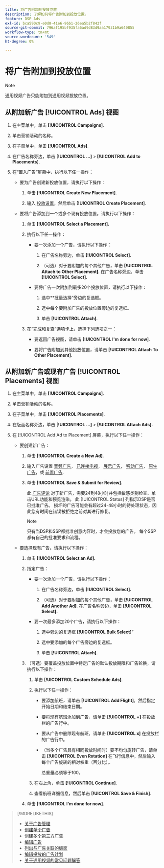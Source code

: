 ```yaml
---
title: 将广告附加到投放位置
description: 了解如何将广告附加到投放位置。
feature: DSP Ads
exl-id: bca590c9-e0d0-41e6-96b1-26ea5b2f842f
source-git-commit: 796af195bf935fa6ad9d83d9aa17931b9a640855
workflow-type: tm+mt
source-wordcount: '549'
ht-degree: 0%

---
```


# 将广告附加到投放位置

>[!NOTE]
>
>通用视频广告只能附加到通用视频投放位置。

## 从附加新广告 [!UICONTROL Ads] 视图

1. 在主菜单中，单击 **[!UICONTROL Campaigns]**.

1. 单击营销活动的名称。

1. 在子菜单中，单击 **[!UICONTROL Ads]**.

1. 在广告名称旁边，单击  **[!UICONTROL ...]** > **[!UICONTROL Add to Placements]**.

1. 在“置入广告”屏幕中，执行以下任一操作：

   * 要为广告创建新投放位置，请执行以下操作：

      1. 单击 **[!UICONTROL Create New Placement]**.

      1. 输入 [投放设置](/help/dsp/campaign-management/placements/placement-settings.md)，然后单击 **[!UICONTROL Create Placement]**.

   * 要将广告添加到一个或多个现有投放位置，请执行以下操作：

      1. 单击 **[!UICONTROL Select a Placement].**

      1. 执行以下任一操作：

         * 要一次添加一个广告，请执行以下操作：

            1. 在广告名称旁边，单击 **[!UICONTROL Select].**

            1. （可选）对于要附加的每个其他广告，单击 **[!UICONTROL Attach to Other Placement]**. 在广告名称旁边，单击 **[!UICONTROL Select].**

         * 要将广告一次附加到最多20个投放位置，请执行以下操作：

            1. 选中**批量选择”旁边的复选框。

            1. 选中每个要附加广告的投放位置旁边的复选框。

            1. 单击 **[!UICONTROL Attach]**.

      1. 在“完成和复查”选项卡上，选择下列选项之一：

         * 要返回广告视图，请单击 **[!UICONTROL I'm done for now]**.

         * 要将广告附加到其他投放位置，请单击 **[!UICONTROL Attach To Other Placement]**.

## 从附加新广告或现有广告 [!UICONTROL Placements] 视图

1. 在主菜单中，单击 **[!UICONTROL Campaigns]**.

1. 单击营销活动的名称。

1. 在子菜单中，单击 **[!UICONTROL Placements]**.

1. 在版面名称旁边，单击  **[!UICONTROL ...]** > **[!UICONTROL Attach Ads].**

1. 在 [!UICONTROL Add Ad to Placement] 屏幕，执行以下任一操作：

   * 要创建新广告：

      1. 单击 **[!UICONTROL Create a New Ad]**.

      1. 输入广告设置 [音频广告](ad-settings-audio.md)， [已连接电视](ad-settings-connected-tv.md)， [展示广告](ad-settings-display.md)， [移动广告](ad-settings-mobile.md)， [原生广告](ad-settings-native.md)，或 [前置广告](ad-settings-pre-roll.md).

      1. 单击 **[!UICONTROL Save & Submit for Review]**.

         此 [广告评论](ad-about.md) 对于新广告，需要24到48小时并包括敏感类别检查、单击URL功能和预览渲染。 此 [!UICONTROL Status] 列指示DSP是否已批准广告。 损坏的广告可能会有超过24-48小时的待处理状态，因此您有时间在错误被拒绝之前对其进行修复。

         >[!NOTE]
         >
         >只有当DSP和SSP都批准创意内容时，才会投放您的广告。 每个SSP都有自己的批准要求和流程。

   * 要选择现有广告，请执行以下操作：

      1. 单击 **[!UICONTROL Select an Ad].**

      1. 指定广告：

         * 要一次添加一个广告，请执行以下操作：

            1. 在广告名称旁边，单击 **[!UICONTROL Select].**

            1. （可选）对于要附加的每个其他广告，单击 **[!UICONTROL Add Another Ad]**. 在广告名称旁边，单击 **[!UICONTROL Select].**

         * 要一次最多添加20个广告，请执行以下操作：

            1. 选中旁边的复选框 **[!UICONTROL Bulk Select]**“

            1. 选中要添加的每个广告旁边的复选框。

            1. 单击 **[!UICONTROL Attach]**.

      1. （可选）要覆盖投放位置中特定广告的默认投放期限和广告轮换，请执行以下操作：

         1. 单击 **[!UICONTROL Custom Schedule Ads]**.

         1. 执行以下任一操作：

            * 要添加航班，请单击 **[!UICONTROL Add Flight]**，然后指定开始日期和结束日期。

            * 要将现有航班添加到广告，请单击 **[!UICONTROL +]** 在投放栏的广告行中。

            * 要从广告中删除现有航班，请单击 **[!UICONTROL x]** 在投放栏的广告行中。

            * （当多个广告具有相同投放时间时）要不均匀旋转广告，请单击 **[!UICONTROL Even Rotation]** 在飞行信息中，然后输入每个广告旋转的相对权重（百分比）。

              总重量必须等于100。

         1. 在右上角，单击 **[!UICONTROL Continue]**.

         1. 查看航班详细信息，然后单击 **[!UICONTROL Save & Finish]**.

      1. 单击 **[!UICONTROL I'm done for now]**.

>[!MORELIKETHIS]
>
>* [关于广告管理](ad-about.md)
>* [创建单个广告](ad-create.md)
>* [创建多个第三方广告](ad-create-multiple.md)
>* [编辑广告](ad-edit.md)
>* [列出与广告关联的版面](ad-list-placements.md)
>* [编辑投放的广告计划](/help/dsp/campaign-management/placements/placement-edit-ad-schedule.md)
>* [关于通用视频的常见问题解答](/help/dsp/campaign-management/faq-universal-video.md)
